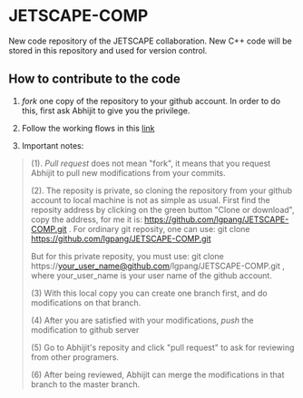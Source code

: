 # JETSCAPE-COMP
New code repository of the JETSCAPE collaboration.
New C++ code will be stored in this repository and used for version control.

## How to contribute to the code

1. *fork* one copy of the repository to your github account. In order to do this, first ask Abhijit to give you the privilege.

2. Follow the working flows in this [link](https://guides.github.com/introduction/flow/)

3. Important notes:
>   (1). *Pull request* does not mean "fork", it means that you request Abhijit to pull new modifications from your commits.
>
>   (2). The reposity is private, so cloning the repository from your github account to local machine is not as simple as usual. First find the reposity address by clicking on the green button "Clone or download", copy the address, for me it is: https://github.com/lgpang/JETSCAPE-COMP.git . For ordinary git reposity, one can use:  git clone https://github.com/lgpang/JETSCAPE-COMP.git
>
>    But for this private reposity, you must use: git clone https://your_user_name@github.com/lgpang/JETSCAPE-COMP.git ,
>    where your_user_name is your user name of the github account.
>
>    (3) With this local copy you can create one branch first, and do modifications on that branch.
>
>    (4) After you are satisfied with your modifications, *push* the modification to github server
>
>    (5) Go to Abhijit's reposity and click "pull request" to ask for reviewing from other programers.
>
>    (6) After being reviewed, Abhijit can merge the modifications in that branch to the master branch.

